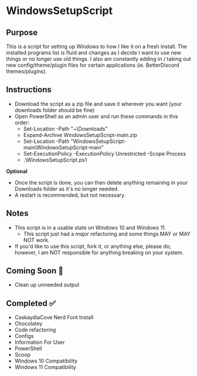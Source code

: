 # WindowsSetupScript

## Purpose

This is a script for setting up Windows to how I like it on a fresh install. The installed programs list is fluid and changes as I decide I want to use new things or no longer use old things. I also am constantly adding in / taking out new config/theme/plugin files for certain applications (ie. BetterDiscord themes/plugins).

## Instructions

- Download the script as a zip file and save it wherever you want (your downloads folder should be fine)
- Open PowerShell as an admin user and run these commands in this order:
  - Set-Location -Path "~\Downloads"
  - Expand-Archive WindowsSetupScript-main.zip
  - Set-Location -Path "WindowsSetupScript-main\WindowsSetupScript-main"
  - Set-ExecutionPolicy -ExecutionPolicy Unrestricted -Scope Process
  - .\WindowsSetupScript.ps1

**Optional**

- Once the script is done, you can then delete anything remaining in your Downloads folder as it's no longer needed.
- A restart is recommended, but not necessary.

## Notes

- This script is in a usable state on Windows 10 and Windows 11.
  - This script just had a major refactoring and some things MAY or MAY NOT work.
- If you'd like to use this script, fork it, or anything else, please do; however, I am NOT responsible for anything breaking on your system.

## Coming Soon :construction:

- Clean up unneeded output

## Completed :white_check_mark:

- CaskaydiaCove Nerd Font Install
- Chocolatey
- Code refactoring
- Configs
- Information For User
- PowerShell
- Scoop
- Windows 10 Compatibility
- Windows 11 Compatibility
